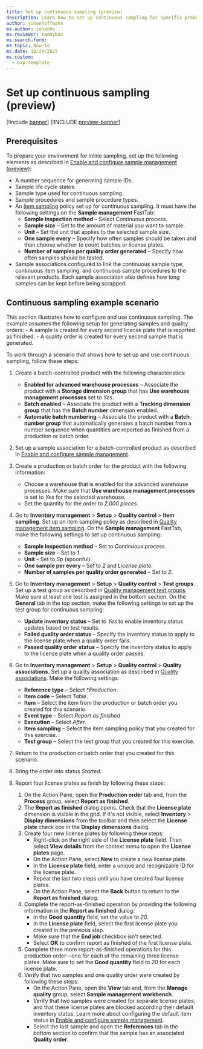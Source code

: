 ```yaml
---
title: Set up continuous sampling (preview)
description: Learn how to set up continuous sampling for specific products.
author: johanhoffmann
ms.author: johanho
ms.reviewer: kamaybac
ms.search.form: 
ms.topic: how-to
ms.date: 10/24/2025
ms.custom: 
  - bap-template
---
```


# Set up continuous sampling (preview)

[!include [banner](../../includes/banner.md)]
[!INCLUDE [preview-banner](~/../shared-content/shared/preview-includes/preview-banner.md)]
<!-- KFM: Preview until further notice -->

## Prerequisites

To prepare your environment for inline sampling, set up the following elements as described in [Enable and configure sample management (preview)](quality-sample-management-admin.md):

- A number sequence for generating sample IDs.
- Sample life cycle states.
- Sample type used for continuous sampling.
- Sample procedures and sample procedure types.
- An [item sampling](quality-item-sampling.md) policy set up for continuous sampling. It must have the following settings on the **Sample management** FastTab:
    - **Sample inspection method** – Select *Continuous process*.
    - **Sample size** – Set to the amount of material you want to sample.
    - **Unit** – Set the unit that applies to the selected sample size.
    - **One sample every** – Specify how often samples should be taken and then choose whether to count batches or license plates.
    - **Number of samples per quality order generated** – Specify how often samples should be tested.
- Sample associations configured to link the continuous sample type, continuous item sampling, and continuous sample procedures to the relevant products. Each sample association also defines how long samples can be kept before being scrapped.

## Continuous sampling example scenario

This section illustrates how to configure and use continuous sampling. The example assumes the following setup for generating samples and quality orders:
    - A sample is created for every second license plate that is reported as finished.
    - A quality order is created for every second sample that is generated.

To work through a scenario that shows how to set up and use continuous sampling, follow these steps:

1. Create a batch-controlled product with the following characteristics:
    - **Enabled for advanced warehouse processes** – Associate the product with a **Storage dimension group** that has **Use warehouse management processes** set to *Yes*.
    - **Batch enabled** – Associate the product with a **Tracking dimension group** that has the **Batch number** dimension enabled.
    - **Automatic batch numbering** – Associate the product with a **Batch number group** that automatically generates a batch number from a number sequence when quantities are reported as finished from a production or batch order.
1. Set up a sample association for a batch-controlled product as described in [Enable and configure sample management](quality-sample-management-admin.md).
1. Create a production or batch order for the product with the following information:
    - Choose a warehouse that is enabled for the advanced warehouse processes. Make sure that **Use warehouse management processes** is set to *Yes* for the selected warehouse.
    - Set the quantity for the order to *2,000 pieces*.
1. Go to **Inventory management** \> **Setup** \> **Quality control** \> **Item sampling**. Set up an item sampling policy as described in [Quality management item sampling](../inventory/quality-item-sampling.md). On the **Sample management** FastTab, make the following settings to set up continuous sampling:
    - **Sample inspection method** – Set to *Continuous process*.
    - **Sample size** – Set to *1*.
    - **Unit** – Set to *Sp* (spoonful).
    - **One sample per every** – Set to *2* and *License plate*.
    - **Number of samples per quality order generated** – Set to *2*.

1. Go to **Inventory management** \> **Setup** \> **Quality control** \> **Test groups**. Set up a test group as described in [Quality management test groups](../inventory/quality-test-groups.md). Make sure at least one test is assigned in the bottom section. On the **General** tab in the top section, make the following settings to set up the test group for continuous sampling:
    - **Update inventory status** – Set to *Yes* to enable inventory status updates based on test results.
    - **Failed quality order status** – Specify the inventory status to apply to the license plate when a quality order fails.
    - **Passed quality order status** – Specify the inventory status to apply to the license plate when a quality order passes.

1. Go to **Inventory management** \> **Setup** \> **Quality control** \> **Quality associations**. Set up a quality association as described in [Quality associations](../inventory/quality-associations.md). Make the following settings:
    - **Reference type** – Select **Production*.
    - **Item code** – Select *Table*.
    - **Item** – Select the item from the production or batch order you created for this scenario.
    - **Event type** – Select *Report as finished*
    - **Execution** – Select *After*.
    - **Item sampling** – Select the item sampling policy that you created for this exercise.
    - **Test group** – Select the test group that you created for this exercise.

1. Return to the production or batch order that you created for this scenario.
1. Bring the order into status *Started*.
1. Report four license plates as finish by following these steps:
    1. On the Action Pane, open the **Production order** tab and, from the **Process** group, select **Report as finished**.
    1. The **Report as finished** dialog opens. Check that the **License plate** dimension is visible in the grid. If it's not visible, select **Inventory** \> **Display dimensions** from the toolbar and then select the **License plate** check box in the **Display dimensions** dialog.
    1. Create four new license plates by following these steps:
        - Right-click on the right side of the **License plate** field. Then select **View details** from the context menu to open the **License plates** page.
        - On the Action Pane, select **New** to create a new license plate.
        - In the **License plate** field, enter a unique and recognizable ID for the license plate.
        - Repeat the last two steps until you have created four license plates.
        - On the Action Pane, select the **Back** button to return to the **Report as finished** dialog.
    1. Complete the report-as-finished operation by providing the following information in the **Report as finished** dialog:
        - In the **Good quantity** field, set the value to *20*.
        - In the **License plate** field, select the first license plate you created in the previous step.
        - Make sure that the **End job** checkbox isn't selected.
        - Select **OK** to confirm report as finished of the first license plate.
    1. Complete three more report-as-finished operations for this production order—one for each of the remaining three license plates. Make sure to set the **Good quantity** field to *20* for each license plate.
    1. Verify that two samples and one quality order were created by following these steps:
        - On the Action Pane, open the **View** tab and, from the **Manage quality** group, select **Sample management workbench**.
        - Verify that two samples were created for separate license plates, and that these license plates are blocked according their default inventory status. Learn more about configuring the default item status in [Enable and configure sample management](quality-sample-management-admin.md). <!-- KFM: Where do we check these? On the **Dimensions** tab? Status shows available, so I tried to set a default status that blocks, But the system doesn't let me set a default status that blocks (see comment in admin topic). -->
        - Select the last sample and open the **References** tab in the bottom section to confirm that the sample has an associated **Quality order**.
